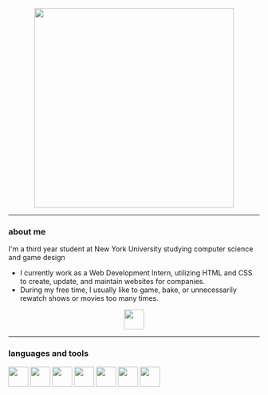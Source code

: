 <div id="header" align="center">
  <img src="https://github.com/lunasuzuki/lunasuzuki/assets/113134707/25fcfa14-b255-41e8-b2a3-295d07aace0d" width="400"/> <a href="https://www.linkedin.com/in/lunasuzuki/"></a>
</div>

---
<h3>about me</h3>
I'm a third year student at New York University studying computer science and game design

- I currently work as a Web Development Intern, utilizing HTML and CSS to create, update, and maintain websites for companies.
- During my free time, I usually like to game, bake, or unnecessarily rewatch shows or movies too many times.

<div id="socials" align="center">
  <img src="https://github.com/lunasuzuki/lunasuzuki/assets/113134707/995f77c2-2139-4214-95b2-089f8a018773" width="40"/>
</div>

---
<h3>languages and tools</h3>
<div>
  <img src="https://github.com/lunasuzuki/lunasuzuki/assets/113134707/367771ff-f51c-4d96-bfb4-c11973185451" width="40">
  <img src="https://github.com/lunasuzuki/lunasuzuki/assets/113134707/178ba70c-5386-4a17-8b61-0ca7c06d1b7d" width="40">
  <img src="https://github.com/lunasuzuki/lunasuzuki/assets/113134707/4909c929-3712-4a93-912c-f10d92ee4b98" width="40">
  <img src="https://github.com/lunasuzuki/lunasuzuki/assets/113134707/536aac17-1df6-4b08-8483-fc447ca3840c" width="40">
  <img src="https://github.com/lunasuzuki/lunasuzuki/assets/113134707/28eedbe1-87f5-44fb-8df4-4ac3430bba69" width="40">
  <img src="https://github.com/lunasuzuki/lunasuzuki/assets/113134707/573089e7-1ada-4bf9-b0a5-63305f479000" width="40">
  <img src="https://github.com/lunasuzuki/lunasuzuki/assets/113134707/bf2f7e6e-3c1f-4f5d-8adb-f4ce3acd3123" width="40">
</div>







